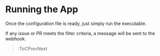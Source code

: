 # Running the App

Once the configuration file is ready, just simply run the executable.

If any issue or PR meets the filter criteria, a message will be sent to the webhook.

> :ToCPrevNext